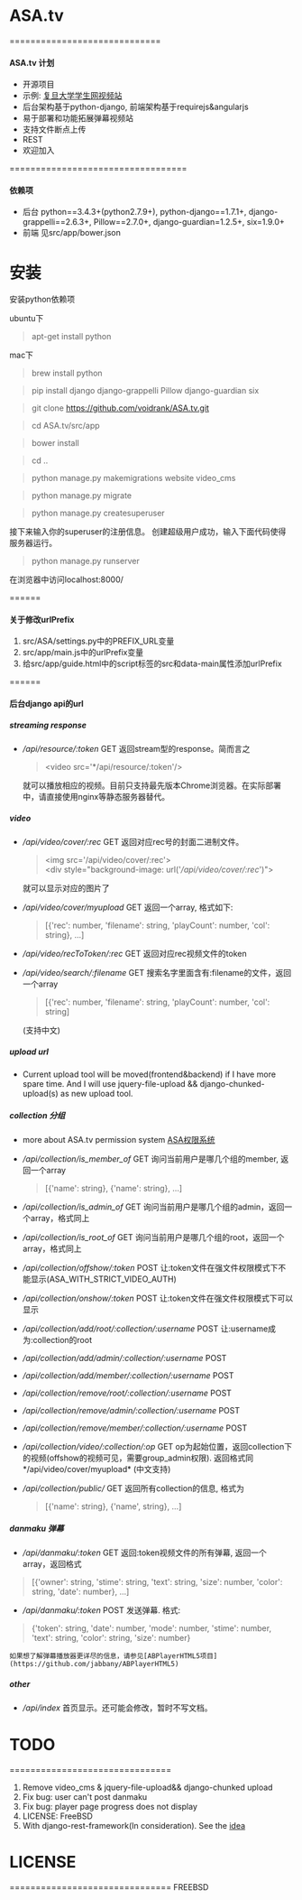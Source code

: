 # ASA.tv
=============================
#### ASA.tv 计划
* 开源项目
* 示例: [复旦大学学生网视频站](http://stu.fudan.edu.cn/asa/)
* 后台架构基于python-django, 前端架构基于requirejs&angularjs
* 易于部署和功能拓展弹幕视频站
* 支持文件断点上传
* REST
* 欢迎加入



==================================
#### 依赖项
* 后台 python==3.4.3+(python2.7.9+), python-django==1.7.1+, django-grappelli==2.6.3+, Pillow==2.7.0+, django-guardian=1.2.5+, six=1.9.0+
* 前端 见src/app/bower.json

安装
==================================
安装python依赖项

ubuntu下

> apt-get install python

mac下

> brew install python 

> pip install django django-grappelli Pillow django-guardian six

> git clone https://github.com/voidrank/ASA.tv.git

> cd ASA.tv/src/app

> bower install

> cd ..

> python manage.py makemigrations website video_cms

> python manage.py migrate

> python manage.py createsuperuser

接下来输入你的superuser的注册信息。
创建超级用户成功，输入下面代码使得服务器运行。

> python manage.py runserver

在浏览器中访问localhost:8000/



======
#### 关于修改urlPrefix
1.  src/ASA/settings.py中的PREFIX_URL变量
2.  src/app/main.js中的urlPrefix变量
3.  给src/app/guide.html中的script标签的src和data-main属性添加urlPrefix


======
#### 后台django api的url

##### streaming response
* */api/resource/:token* GET 返回stream型的response。简而言之

    > &lt;video src='*/api/resource/:token'/&gt;
    
    
	就可以播放相应的视频。目前只支持最先版本Chrome浏览器。在实际部署中，请直接使用nginx等静态服务器替代。

##### video

* */api/video/cover/:rec* GET 返回对应rec号的封面二进制文件。
   > &lt;img src='/api/video/cover/:rec'&gt;  
   > &lt;div style="background-image: url('*/api/video/cover/:rec*')"&gt;
   
   就可以显示对应的图片了
   

* */api/video/cover/myupload* GET 返回一个array, 格式如下:
	> [{'rec': number, 'filename': string, 'playCount': number, 'col': string}, ...]
  
  
* */api/video/recToToken/:rec* GET 返回对应rec视频文件的token



* */api/video/search/:filename* GET 搜索名字里面含有:filename的文件，返回一个array
	> [{'rec': number, 'filename': string, 'playCount': number, 'col': string]
	
	(支持中文)
	
	
##### upload url 
* Current upload tool will be moved(frontend&backend) if I have more spare time. And I will use jquery-file-upload && django-chunked-upload(s) as new upload tool.


##### collection 分组
* more about ASA.tv permission system [ASA权限系统](https://github.com/voidrank/ASA.tv/blob/develop/doc/permission/README.md)

* */api/collection/is_member_of* GET 询问当前用户是哪几个组的member, 返回一个array
	> [{'name': string}, {'name': string}, ...]
	
* */api/collection/is_admin_of* GET 询问当前用户是哪几个组的admin，返回一个array，格式同上


* */api/collection/is_root_of* GET 询问当前用户是哪几个组的root，返回一个array，格式同上

* */api/collection/offshow/:token* POST 让:token文件在强文件权限模式下不能显示(ASA_WITH_STRICT_VIDEO_AUTH)

* */api/collection/onshow/:token* POST 让:token文件在强文件权限模式下可以显示


* */api/collection/add/root/:collection/:username* POST 让:username成为:collection的root
* */api/collection/add/admin/:collection/:username* POST
* */api/collection/add/member/:collection/:username* POST
* */api/collection/remove/root/:collection/:username* POST
* */api/collection/remove/admin/:collection/:username* POST
* */api/collection/remove/member/:collection/:username* POST

* */api/collection/video/:collection/:op* GET op为起始位置，返回collection下的视频(offshow的视频可见，需要group_admin权限). 返回格式同*/api/video/cover/myupload*
	(中文支持)

* */api/collection/public/* GET 返回所有collection的信息, 格式为
	> [{'name': string}, {'name', string}, ...]

##### danmaku 弹幕

* */api/danmaku/:token* GET 返回:token视频文件的所有弹幕, 返回一个array，返回格式
 > [{'owner': string, 'stime': string, 'text': string, 'size': number, 'color': string, 'date': number}, ...]
 
* */api/danmaku/:token* POST 发送弹幕. 格式:
 > {'token': string, 'date': number, 'mode': number, 'stime': number, 'text': string, 'color': string, 'size': number}
 
	如果想了解弹幕播放器更详尽的信息，请参见[ABPlayerHTML5项目](https://github.com/jabbany/ABPlayerHTML5) 
	
##### other
* */api/index* 首页显示。还可能会修改，暂时不写文档。

# TODO
===============================

1. Remove video_cms & jquery-file-upload&& django-chunked upload
2. Fix bug: user can't post danmaku
3. Fix bug: player page progress does not display
4. LICENSE: FreeBSD
5. With django-rest-framework(In consideration). See the [idea](http://blog.kevinastone.com/getting-started-with-django-rest-framework-and-angularjs.html)


# LICENSE
===============================
FREEBSD

